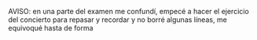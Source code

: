 AVISO: en una parte del examen me confundí, empecé a hacer el ejercicio del concierto para repasar y recordar y no borré algunas líneas, me equivoqué hasta de forma
